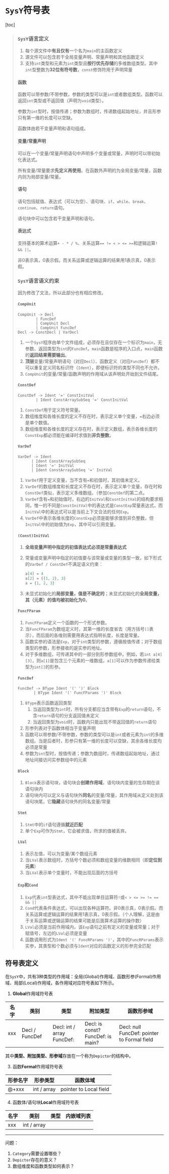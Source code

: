 # `SysY`符号表

[toc]

> ### `SysY`语言定义
>
> 1. 每个源文件中**有且仅有**一个名为`main`的主函数定义
> 2. 源文件可以包含若干全局变量声明、常量声明和其他函数定义
> 3. 支持`int`类型和元素为`int`类型且**按行优先存储**的多维数组类型。其中`int`型整数为**32位有符号数**，`const`修饰符用于声明常量
>
> #### 函数
>
> 函数可以带参数/不带参数，参数的类型可以是`int`或者数组类型。函数可以返回`int`类型或不返回值（声明为`void`类型）。
>
> 参数为`int`型时，按值传递；参数为数组时，传递数组起始地址，并且形参只有第一维的长度可以空缺。
>
> 函数体由若干变量声明和语句组成。
>
> #### 变量/常量声明
>
> 可以在一个变量/常量声明语句中声明多个变量或常量，声明时可以带初始化表达式。
>
> 所有变量/常量要求**先定义再使用**。在函数外声明的为全局变量/常量，函数内则为局部变量/常量。
>
> #### 语句
>
> 语句包括赋值、表达式（可以为空）、语句块、`if`、`while`、`break`、`continue`、`return`语句。
>
> 语句块中可以包含若干变量声明和语句。
>
> #### 表达式
>
> 支持基本的算术运算`+ - * / %`、关系运算`== != < > <= >=`和逻辑运算`! && ||`。
>
> 非0表示真，0表示假。而关系运算或逻辑运算的结果用1表示真，0表示假。
>
> ### `SysY`语言语义约束
>
> 因为修改了文法，所以此部分也有相应修改。
>
> #### `CompUnit`
>
> ```
> CompUnit -> Decl
> 		  | FuncDef
> 		  | CompUnit Decl
> 		  | CompUnit FuncDef
> Decl -> ConstDecl | VarDecl
> ```
>
> 1. 一个`SysY`程序由单个文件组成，必须存在且仅存在一个标识为`main`，无参数、返回类型为`int`的`FuncDef`。`main`函数是程序的入口点，`main`函数的**返回结果需要输出**。
> 2. **顶层**变量/常量声明语句（对应`Decl`）、函数定义（对应`FuncDef`）都不可以重复定义同名标识符（`Ident`），即便标识符的类型不同也不允许。
> 3. `CompUnit`的变量/常量/函数声明的作用域从该声明处开始到文件结尾。
>
> #### `ConstDef`
>
> ```
> ConstDef -> Ident '=' ConstInitVal
> 		  | Ident ConstArraySubSeq '=' ConstInitVal
> ```
>
> 1. `ConstDef`用于定义符号常量。
> 2. 数组维度和各维长度的定义不存在时，表示定义单个变量，`=`右边必须是单个数值。
> 3. 数组维度和各维长度的定义存在时，表示定义数组，表示各维长度的`ConstExp`都必须能在编译时求值到**非负整数**。
>
> #### `VarDef`
>
> ```
> VarDef -> Ident
> 		| Ident ConstArraySubSeq
> 		| Ident '=' InitVal
> 		| Ident ConstArraySubSeq '=' InitVal
> ```
>
> 1. `VarDef`用于定义变量，当不含有`=`和初值时，其初值未定义。
> 2. `VarDef`的数组维度和长度定义不存在时，表示定义单个变量，存在时和`ConstDef`类似，表示定义多维数组。（参加`ConstDef`的第二点。
> 3. `VarDef`含有`=`和初始值时，右边的`InitVal`和`CosntInitVal`的结构要求相同，惟一的不同是`ConstInitVal`中的表达式是`ConstExp`常量表达式，而`InitVal`中的表达式可以是当前上下文合法的任何`Exp`。
> 4. `VarDef`中表示各维长度的`ConstExp`必须是能够求值到非负整数，但`InitVal`中的初始值为`Exp`，其中可以引用变量。
>
> #### `(Const)InitVal`
>
> 1. **全局变量声明中指定的初值表达式必须是常量表达式**
>
> 2. 常量或变量声明中指定的初值要与该常量或变量的类型一致，如下形式的`VarDef / ConstDef`不满足语义约束：
>
>    ```c
>    a[4] = 4
>    a[2] = {{1, 2}, 3}
>    a = {1, 2, 3}
>    ```
>
> 3. 未显式初始化的**局部变量，值是不确定的**；未显式初始化的**全局变量，其（元素）的值均被初始化为0**。
>
> #### `FuncFParam`
>
> 1. `FuncFParam`定义一个函数的一个形式参数。
> 2. 当`FuncFParam`为数组定义时，其第一维的长度省去（用方括号`[]`表示），而后面的各维则需要用表达式指明长度，长度是常量。
> 3. 函数实参的语法是`Exp`，对于`int`类型的参数，遵循按值传递；对于数组类型的参数，形参接收的是实参的地址。
> 4. 对于多维数组，可传递其中的一部分到形参数组中。例如，若`int a[4][3]`，则`a[1]`是包含三个元素的一维数组，`a[1]`可以作为参数传递给类型为`int[]`的形参。
>
> #### `FuncDef`
>
> ```
> FuncDef -> BType Ident '(' ')' Block
> 		 | BType Ident '(' FuncFParams ')' Block
> ```
>
> 1. `BType`表示函数返回类型
>    1. 当返回类型为`int`时，所有分支都应当含带有`Exp`的`return`语句，不含`return`语句的分支返回值未定义
>    2. 当返回类型为`void`时，函数内只能出现不带返回值的`return`语句
> 2. 形参列表对于函数体相当于变量声明
> 3. 函数可以带参数/不带参数，参数的类型可以是`int`或者元素为`int`的多维数组。当是后者时，形参只有第一维的长度可以空缺，其余各维长度均必须是常量
> 4. 参数为`int`型时，按值传递；参数为数组时，传递数组起始地址，通过地址间接访问实参数组中的元素
>
> #### `Block`
>
> 1. `Block`表示语句块，语句块会**创建作用域**，语句块内变量的生存期在该语句块内
> 2. 语句块内可以定义与语句块外**同名**的变量/常量，其作用域从定义处到该语句块尾，它**隐藏**语句块外的同名变量/常量
>
> #### `Stmt`
>
> 1. `Stmt`中的`if`语句遵循**就近匹配**
> 2. 单个`Exp`可作为`Stmt`，它会被求值，所求的值被丢弃。
>
> #### `LVal`
>
> 1. 表示左值，可以为变量/某个数组元素
> 2. 当`LVal`表示数组时，方括号个数必须和数组变量的维数相同（即**定位到元素**）
> 3. 当`LVal`表示单个变量时，不能出现后面的方括号
>
> #### `Exp`和`Cond`
>
> 1. `Exp`代表`int`型表达式，其中不能出现单目运算符`!`或`< > <= >= != == && ||`
> 2. `Cond`代表条件表达式，可以出现各种运算符。非0表示真，0表示假。而关系运算或逻辑运算的结果用1表示真，0表示假。（个人理解，这是由于关系运算或逻辑运算的结果可能是后面算术运算的操作数）
> 3. `LVal`必须是当前作用域内，该`Exp`语句之前有定义的变量或常量；对于赋值号，左边的`LVal`必须是变量
> 4. 函数调用形式为`Ident '(' FuncRParams ')'`，其中的`FuncRParams`表示实参，其类型和个数必须与`Ident`对应的函数定义的形参完全匹配

## 符号表定义

在`SysY`中，共有3种类型的作用域：全局(Global)作用域、函数形参(Formal)作用域、局部(Local)作用域，各作用域对应符号表如下所示。

1. **Global**作用域符号表

| 名字 | 类别           | 类型                            | 附加类型                               | 函数形参域                                       |
| ---- | -------------- | ------------------------------- | -------------------------------------- | ------------------------------------------------ |
| xxx  | Decl / FuncDef | Decl: int / array<br />FuncDef: | Decl: is const?<br />FuncDef: is main? | Decl: null<br />FuncDef: pointer to Formal field |

其中**类型、附加类型、形参域**存放在一个称为`Depictor`的结构中。

3. 函数**Formal**作用域符号表

| 形参名字 | 形参类型    | 函数体域               |
| -------- | ----------- | ---------------------- |
| @+xxx    | int / array | pointer to Local field |



4. 函数体/语句块**Local**作用域符号表

| 名字 | 类别        | 类型 | 内嵌域列表 |
| ---- | ----------- | ---- | ---------- |
| xxx  | int / array |      |            |



-----

问题：

1. `Category`需要设置哪些？
2. `Depictor`存在的意义？
3. 数组维度和函数类型如何表示？